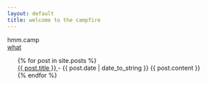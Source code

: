 ```yaml
---
layout: default
title: welcome to the campfire
---
```




<div class="homeheader">
hmm.camp
  <div class="what">
    <a href="what"> what </a>
  </div>
</div>

<ul>
  {% for post in site.posts %}
      <div class="post">
      <div class="post_content">
      <a href="{{ post.url }}">
        {{ post.title }}
      </a>
      - <time datetime="{{ post.date | date: "%Y-%m-%d" }}">{{ post.date | date_to_string }}</time>
      {{ post.content }}
      </div>
      </div>
  {% endfor %}
</ul>